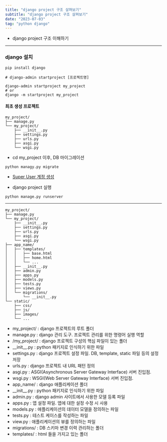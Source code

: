 ```yaml
---
title: "django project 구조 살펴보기"
subtitle: "django project 구조 살펴보기"
date: "2023-07-03"
tag: "python django"
---
```


-   django project 구조 이해하기

---

### django 설치

```
pip install django
```

```
# django-admin startproject [프로젝트명]

django-admin startproject my_project
# or
django -m startproject my_project
```

#### 최초 생성 프로젝트

```
my_project/
├── manage.py
└── my_project/
    ├── __init__.py
    ├── settings.py
    ├── urls.py
    ├── asgi.py
    └── wsgi.py
```

-   cd my_project 이후, DB 마이그레이션

```
python managy.py migrate
```

-   [Super User 계정 생성](https://jsikim1.tistory.com/234)

-   django project 실행

```
python manage.py runserver
```

---

```
my_project/
├── manage.py
└── my_project/
    ├── __init__.py
    ├── settings.py
    ├── urls.py
    ├── asgi.py
    └── wsgi.py
├── app_name/
│   ├── templates/
│   │   ├── base.html
│   │   ├── home.html
│   │   └── ...
│   ├── __init__.py
│   ├── admin.py
│   ├── apps.py
│   ├── models.py
│   ├── tests.py
│   ├── views.py
│   └── migrations/
│       └── __init__.py
└── static/
    ├── css/
    ├── js/
    ├── images/
    └── ...
```

-   my_project/ : django 프로젝트의 루트 폴더
-   manage.py : django 관리 도구. 프로젝트 관리를 위한 명령어 실행 역할
-   /my_project/ : django 프로젝트 구성의 핵심 파일이 있는 폴더
-   \_\_init\_\_.py : python 패키지로 인식하기 위한 파일
-   settings.py : django 프로젝트 설정 파일. DB, template, static 파일 등의 설정 저장
-   urls.py : django 프로젝트 내 URL 패턴 정의
-   asgi.py : ASGI(Asynchronous Server Gateway Interface) 서버 진입점.
-   wsgi.py : WSGI(Web Server Gateway Interface) 서버 진입점.
-   app_name/ : django 애플리케이션 폴더
-   \_\_init\_\_.py : python 패키지로 인식하기 위한 파일
-   admin.py : django admin 사이트에서 사용한 모델 등록 파일
-   apps.py : 앱 설정 파일. 앱에 대한 설정 수정 시 사용
-   models.py : 애플리케이션의 데이터 모델을 정의하는 파일
-   tests.py : 테스트 케이스를 작성하는 파일
-   view.py : 애플리케이션의 뷰를 정의하는 파일
-   migrations/ : DB 스키마 변경 이력 관리하는 폴더
-   templates/ : html 들을 가지고 있는 폴더
